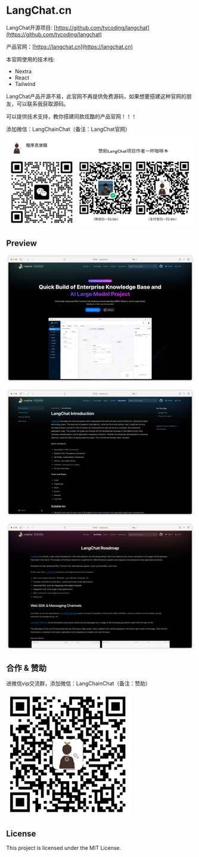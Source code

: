 # LangChat.cn

LangChat开源项目: [https://github.com/tycoding/langchat](https://github.com/tycoding/langchat)

产品官网：[https://langchat.cn](https://langchat.cn)

本官网使用的技术栈:

- Nextra
- React
- Tailwind

LangChat产品开源不易，此官网不再提供免费源码，如果想要搭建这种官网的朋友，可以联系我获取源码。

可以提供技术支持，教你搭建同款炫酷的产品官网！！！

添加微信：LangChainChat（备注：LangChat官网）

![](imgs/MIK-3F1Xlb.png)

## Preview

![](imgs/MIK-wsBun3.png)

![](imgs/MIK-7LAGJ6.png)

![](imgs/MIK-GsjF2p.png)

## 合作 & 赞助

进微信vip交流群，添加微信：LangChainChat（备注：赞助）

![](imgs/MIK-u9afDf.png)

## License

This project is licensed under the MIT License.
